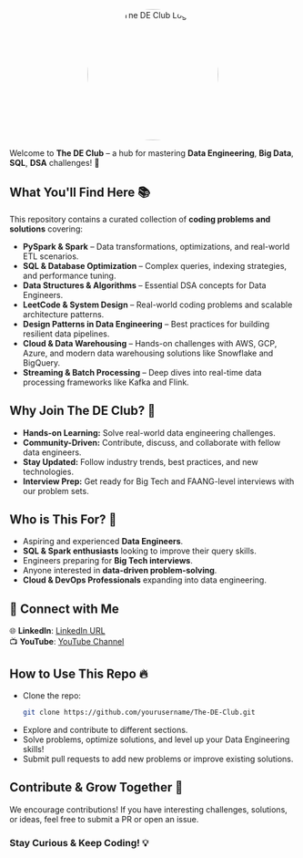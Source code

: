 <p align="center">
  <img src="https://github.com/user-attachments/assets/f67e8958-0674-43d4-ae43-88dfe1c869ef" alt="The DE Club Logo" width="230" height="230" style="border-radius: 50%;">
</p>

Welcome to **The DE Club** – a hub for mastering **Data Engineering**, **Big Data**, **SQL**, **DSA** challenges! 🚀

## What You'll Find Here 📚

This repository contains a curated collection of **coding problems and solutions** covering:

- **PySpark & Spark** – Data transformations, optimizations, and real-world ETL scenarios.
- **SQL & Database Optimization** – Complex queries, indexing strategies, and performance tuning.
- **Data Structures & Algorithms** – Essential DSA concepts for Data Engineers.
- **LeetCode & System Design** – Real-world coding problems and scalable architecture patterns.
- **Design Patterns in Data Engineering** – Best practices for building resilient data pipelines.
- **Cloud & Data Warehousing** – Hands-on challenges with AWS, GCP, Azure, and modern data warehousing solutions like Snowflake and BigQuery.
- **Streaming & Batch Processing** – Deep dives into real-time data processing frameworks like Kafka and Flink.

## Why Join The DE Club? 🤔

- **Hands-on Learning:** Solve real-world data engineering challenges.
- **Community-Driven:** Contribute, discuss, and collaborate with fellow data engineers.
- **Stay Updated:** Follow industry trends, best practices, and new technologies.
- **Interview Prep:** Get ready for Big Tech and FAANG-level interviews with our problem sets.

## Who is This For? 🎯

- Aspiring and experienced **Data Engineers**.
- **SQL & Spark enthusiasts** looking to improve their query skills.
- Engineers preparing for **Big Tech interviews**.
- Anyone interested in **data-driven problem-solving**.
- **Cloud & DevOps Professionals** expanding into data engineering.

## 🔗 Connect with Me

🌐 **LinkedIn**: [LinkedIn URL](https://www.linkedin.com/in/koushik-dutta-9797a8209/)  
📺 **YouTube**: [YouTube Channel](https://www.youtube.com/@the_de_club)  

## How to Use This Repo 🔥

- Clone the repo:
  ```sh
  git clone https://github.com/yourusername/The-DE-Club.git
  ```
- Explore and contribute to different sections.
- Solve problems, optimize solutions, and level up your Data Engineering skills!
- Submit pull requests to add new problems or improve existing solutions.

## Contribute & Grow Together 🌱

We encourage contributions! If you have interesting challenges, solutions, or ideas, feel free to submit a PR or open an issue.

### Stay Curious & Keep Coding! 💡



